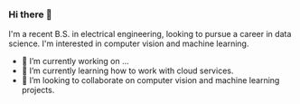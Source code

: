 ### Hi there 👋

I'm a recent B.S. in electrical engineering, looking to pursue a career in data science. I'm interested in computer vision and machine learning.

- 🔭 I’m currently working on ...
- 🌱 I’m currently learning how to work with cloud services.
- 👯 I’m looking to collaborate on computer vision and machine learning projects.

<!--
**rlefebre/rlefebre** is a ✨ _special_ ✨ repository because its `README.md` (this file) appears on your GitHub profile.

Here are some ideas to get you started:

- 🔭 I’m currently working on ...
- 🌱 I’m currently learning ...
- 👯 I’m looking to collaborate on ...
- 🤔 I’m looking for help with ...
- 💬 Ask me about ...
- 📫 How to reach me: ...
- 😄 Pronouns: ...
- ⚡ Fun fact: ...
-->
